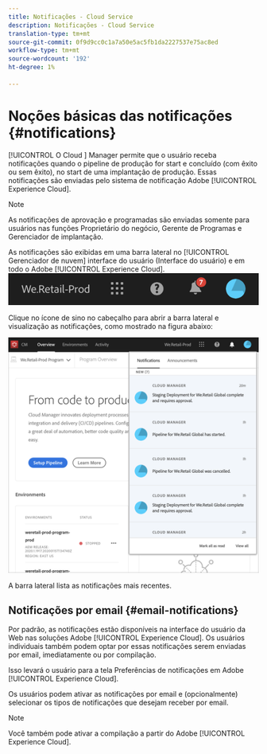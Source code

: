 ```yaml
---
title: Notificações - Cloud Service
description: Notificações - Cloud Service
translation-type: tm+mt
source-git-commit: 0f9d9cc0c1a7a50e5ac5fb1da2227537e75ac8ed
workflow-type: tm+mt
source-wordcount: '192'
ht-degree: 1%

---
```



# Noções básicas das notificações {#notifications}

[!UICONTROL O Cloud ] Manager permite que o usuário receba notificações quando o pipeline de produção for start e concluído (com êxito ou sem êxito), no start de uma implantação de produção. Essas notificações são enviadas pelo sistema de notificação Adobe [!UICONTROL Experience Cloud].

>[!NOTE]
>
>As notificações de aprovação e programadas são enviadas somente para usuários nas funções Proprietário do negócio, Gerente de Programas e Gerenciador de implantação.

As notificações são exibidas em uma barra lateral no [!UICONTROL Gerenciador de nuvem] interface do usuário (Interface do usuário) e em todo o Adobe [!UICONTROL Experience Cloud].
![](assets/notify-1.png)

Clique no ícone de sino no cabeçalho para abrir a barra lateral e visualização as notificações, como mostrado na figura abaixo:

![](assets/notify-2.png)

A barra lateral lista as notificações mais recentes.


## Notificações por email {#email-notifications}

Por padrão, as notificações estão disponíveis na interface do usuário da Web nas soluções Adobe [!UICONTROL Experience Cloud]. Os usuários individuais também podem optar por essas notificações serem enviadas por email, imediatamente ou por compilação.

Isso levará o usuário para a tela Preferências de notificações em Adobe [!UICONTROL Experience Cloud].

Os usuários podem ativar as notificações por email e (opcionalmente) selecionar os tipos de notificações que desejam receber por email.

>[!NOTE]
>Você também pode ativar a compilação a partir do Adobe [!UICONTROL Experience Cloud].
